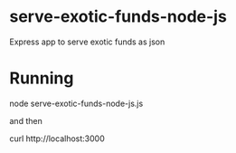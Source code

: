 # serve-exotic-funds-node-js
Express app to serve exotic funds as json

# Running
node serve-exotic-funds-node-js.js

and then

curl http://localhost:3000
